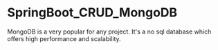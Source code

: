 # SpringBoot_CRUD_MongoDB
MongoDB is a very popular for any project. It's a no sql database which offers high performance and scalability. 
